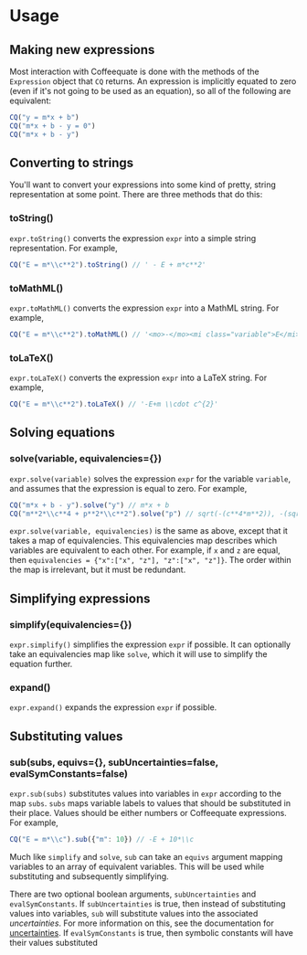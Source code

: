 # Usage

## Making new expressions

Most interaction with Coffeequate is done with the methods of the `Expression` object that `CQ` returns. An expression is implicitly equated to zero (even if it's not going to be used as an equation), so all of the following are equivalent:
```javascript
CQ("y = m*x + b")
CQ("m*x + b - y = 0")
CQ("m*x + b - y")
```

## Converting to strings

You'll want to convert your expressions into some kind of pretty, string representation at some point. There are three methods that do this:

### toString()

`expr.toString()` converts the expression `expr` into a simple string representation. For example,

```javascript
CQ("E = m*\\c**2").toString() // ' - E + m*c**2'
```

### toMathML()

`expr.toMathML()` converts the expression `expr` into a MathML string. For example,

```javascript
CQ("E = m*\\c**2").toMathML() // '<mo>-</mo><mi class="variable">E</mi><mo>+</mo><mi class="variable">m</mi><mo>&middot;</mo><msup><mi class="constant symbolic-constant">c</mi><mn class="constant">2</mn></msup>'
```

### toLaTeX()

`expr.toLaTeX()` converts the expression `expr` into a LaTeX string. For example,

```javascript
CQ("E = m*\\c**2").toLaTeX() // '-E+m \\cdot c^{2}'
```

## Solving equations

### solve(variable, equivalencies={})

`expr.solve(variable)` solves the expression `expr` for the variable `variable`, and assumes that the expression is equal to zero. For example,

```javascript
CQ("m*x + b - y").solve("y") // m*x + b
CQ("m**2*\\c**4 + p**2*\\c**2").solve("p") // sqrt(-(c**4*m**2)), -(sqrt(-(c**4*m**2)))
```

`expr.solve(variable, equivalencies)` is the same as above, except that it takes a map of equivalencies. This equivalencies map describes which variables are equivalent to each other. For example, if `x` and `z` are equal, then `equivalencies = {"x":["x", "z"], "z":["x", "z"]}`. The order within the map is irrelevant, but it must be redundant.

## Simplifying expressions

### simplify(equivalencies={})

`expr.simplify()` simplifies the expression `expr` if possible. It can optionally take an equivalencies map like `solve`, which it will use to simplify the equation further.

### expand()

`expr.expand()` expands the expression `expr` if possible.

## Substituting values

### sub(subs, equivs={}, subUncertainties=false, evalSymConstants=false)

`expr.sub(subs)` substitutes values into variables in `expr` according to the map `subs`. `subs` maps variable labels to values that should be substituted in their place. Values should be either numbers or Coffeequate expressions. For example,
```javascript
CQ("E = m*\\c").sub({"m": 10}) // -E + 10*\\c
```

Much like `simplify` and `solve`, `sub` can take an `equivs` argument mapping variables to an array of equivalent variables. This will be used while substituting and subsequently simplifying.

There are two optional boolean arguments, `subUncertainties` and `evalSymConstants`. If `subUncertainties` is true, then instead of substituting values into variables, `sub` will substitute values into the associated <em>uncertainties</em>. For more information on this, see the documentation for [uncertainties](#uncertainties). If `evalSymConstants` is true, then symbolic constants will have their values substituted 